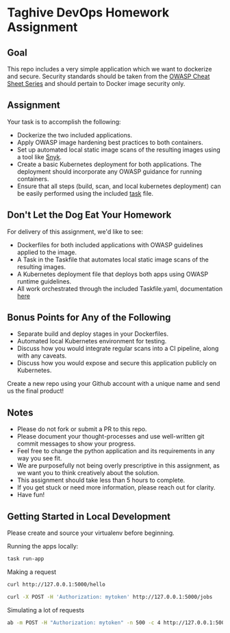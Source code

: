 # Taghive DevOps Homework Assignment

## Goal

This repo includes a very simple application which we want to dockerize and secure.  Security standards should be taken from the [OWASP Cheat Sheet Series](https://cheatsheetseries.owasp.org/index.html) and should pertain to Docker image security only.

## Assignment

Your task is to accomplish the following:

- Dockerize the two included applications.
- Apply OWASP image hardening best practices to both containers.
- Set up automated local static image scans of the resulting images using a tool like [Snyk](https://snyk.io/).
- Create a basic Kubernetes deployment for both applications.  The deployment should incorporate any OWASP guidance for running containers.
- Ensure that all steps (build, scan, and local kubernetes deployment) can be easily performed using the included [task](https://github.com/go-task/task) file.

## Don't Let the Dog Eat Your Homework

For delivery of this assignment, we'd like to see:

- Dockerfiles for both included applications with OWASP guidelines applied to the image.
- A Task in the Taskfile that automates local static image scans of the resulting images.
- A Kubernetes deployment file that deploys both apps using OWASP runtime guidelines.
- All work orchestrated through the included Taskfile.yaml, documentation [here](https://taskfile.dev/#/)

## Bonus Points for Any of the Following

- Separate build and deploy stages in your Dockerfiles.
- Automated local Kubernetes environment for testing.
- Discuss how you would integrate regular scans into a CI pipeline, along with any caveats.
- Discuss how you would expose and secure this application publicly on Kubernetes.

Create a new repo using your Github account with a unique name and send us the final product!


## Notes

- Please do not fork or submit a PR to this repo.
- Please document your thought-processes and use well-written git commit messages to show your progress.
- Feel free to change the python application and its requirements in any way you see fit.
- We are purposefully not being overly prescriptive in this assignment, as we want you to think creatively about the solution.
- This assignment should take less than 5 hours to complete.
- If you get stuck or need more information, please reach out for clarity.
- Have fun!

## Getting Started in Local Development

Please create and source your virtualenv before beginning. 

Running the apps locally:

```bash
task run-app
```

Making a request

```bash
curl http://127.0.0.1:5000/hello

curl -X POST -H 'Authorization: mytoken' http://127.0.0.1:5000/jobs
```

Simulating a lot of requests

```bash
ab -m POST -H "Authorization: mytoken" -n 500 -c 4 http://127.0.0.1:5000/jobs
```
